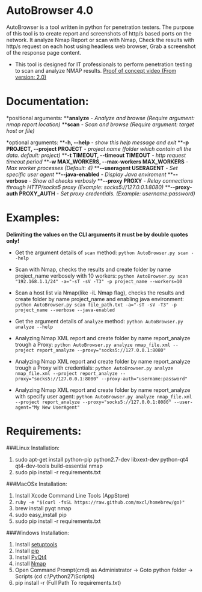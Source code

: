 AutoBrowser 4.0
===============
AutoBrowser is a tool written in python for penetration testers.
The purpose of this tool is to create report and screenshots of http/s based ports on the network.
It analyze Nmap Report or scan with Nmap,
Check the results with http/s request on each host using headless web browser,
Grab a screenshot of the response page content.
* This tool is designed for IT professionals to perform penetration testing to scan and analyze NMAP results.
[Proof of concept video (From version: 2.0)](https://www.youtube.com/watch?v=iiexvh3KLvE&feature=youtu.be)


Documentation:
==============
*positional arguments:
****analyze** - _Analyze and browse (Require argument: nmap report location)_
****scan** - _Scan and browse (Require argument: target host or file)_


*optional arguments:
****-h, --help** - _show this help message and exit_
****-p PROJECT, --project PROJECT** - _project name (folder which contain all the data. default: project)_
****-t TIMEOUT, --timeout TIMEOUT** - _http request timeout period_
****-w MAX_WORKERS, --max-workers MAX_WORKERS** - _Max worker processes (Default: 4)_
****--useragent USERAGENT** - _Set specific user agent_
****--java-enabled** - _Display Java enviroment_
****--verbose** - _Show all checks verbosly_
****--proxy PROXY** - _Relay connections through HTTP/socks5 proxy (Example: socks5://127.0.0.1:8080)_
****--proxy-auth PROXY_AUTH** - _Set proxy credentials. (Example: username:password)_

Examples:
===============
**Delimiting the values on the CLI arguments it must be by double quotes only!**
* Get the argument details of `scan` method:
`python AutoBrowser.py scan --help`
* Scan with Nmap, checks the results and create folder by name project_name verbosely with 10 workers:
`python AutoBrowser.py scan "192.168.1.1/24" -a="-sT -sV -T3" -p project_name --workers=10` 

* Scan a host list via Nmap(like -iL Nmap flag), checks the results and create folder by name project_name and enabling java environment:
`python AutoBrowser.py scan file_path.txt -a="-sT -sV -T3" -p project_name --verbose --java-enabled`

* Get the argument details of `analyze` method:
`python AutoBrowser.py analyze --help`
* Analyzing Nmap XML report and create folder by name report_analyze trough a Proxy:
`python AutoBrowser.py analyze nmap_file.xml --project report_analyze --proxy="socks5://127.0.0.1:8080"`

* Analyzing Nmap XML report and create folder by name report_analyze trough a Proxy with credentials:
`python AutoBrowser.py analyze nmap_file.xml --project report_analyze --proxy="socks5://127.0.0.1:8080" --proxy-auth="username:password"`

* Analyzing Nmap XML report and create folder by name report_analyze with specify user agent:
`python AutoBrowser.py analyze nmap_file.xml --project report_analyze --proxy="socks5://127.0.0.1:8080" --user-agent="My New UserAgent"`

Requirements:
===============
###Linux Installation:
1. sudo apt-get install python-pip python2.7-dev libxext-dev python-qt4 qt4-dev-tools build-essential nmap
2. sudo pip install -r requirements.txt

###MacOSx Installation:
1. Install Xcode Command Line Tools (AppStore)
2. `ruby -e "$(curl -fsSL https://raw.github.com/mxcl/homebrew/go)"`
3. brew install pyqt nmap
4. sudo easy_install pip
5. sudo pip install -r requirements.txt

###Windows Installation:
1. Install [setuptools](http://www.lfd.uci.edu/~gohlke/pythonlibs/#setuptools)
2. Install [pip](http://www.lfd.uci.edu/~gohlke/pythonlibs/#pip)
3. Install [PyQt4](http://www.lfd.uci.edu/~gohlke/pythonlibs/#pyqt)
4. install [Nmap](http://nmap.org/download.html)
4. Open Command Prompt(cmd) as Administrator -> Goto python folder -> Scripts (cd c:\Python27\Scripts)
5. pip install -r (Full Path To requirements.txt)
